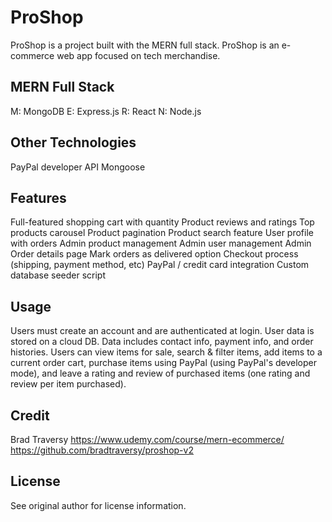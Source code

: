 # ProShop
ProShop is a project built with the MERN full stack. ProShop is an e-commerce web app focused
on tech merchandise.

## MERN Full Stack
M: MongoDB
E: Express.js
R: React
N: Node.js

## Other Technologies
PayPal developer API
Mongoose

## Features
Full-featured shopping cart with quantity
Product reviews and ratings
Top products carousel
Product pagination
Product search feature
User profile with orders
Admin product management
Admin user management
Admin Order details page
Mark orders as delivered option
Checkout process (shipping, payment method, etc)
PayPal / credit card integration
Custom database seeder script

## Usage
Users must create an account and are authenticated at login. User data is stored on a cloud DB.
Data includes contact info, payment info, and order histories. Users can view items for sale,
search & filter items, add items to a current order cart, purchase items using PayPal (using
PayPal's developer mode), and leave a rating and review of purchased items (one rating and
review per item purchased).

## Credit
Brad Traversy 
https://www.udemy.com/course/mern-ecommerce/
https://github.com/bradtraversy/proshop-v2

## License
See original author for license information.




